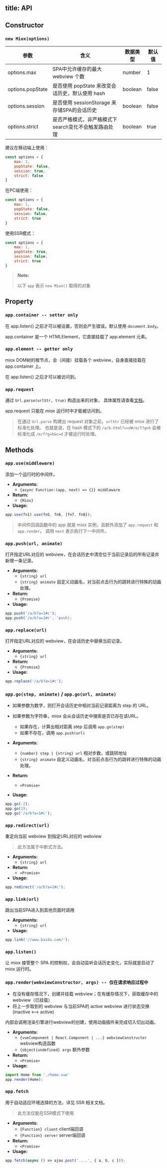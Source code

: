 title: API
---

## Constructor

### `new Miox(options)`

| 参数               | 含义                                | 数据类型    | 默认值   |
| ---------------- | --------------------------------- | ------- | ----- |
| options.max      | SPA中允许缓存的最大 webview 个数            | number  | 1     |
| options.popState | 是否使用 popState 来改变会话历史，默认使用 hash | boolean | false |
| options.session  | 是否使用 sessionStorage 来存储SPA的会话历史 | boolean | false |
| options.strict   | 是否严格模式，非严格模式下search变化不会触发路由处理 | boolean | true  |

建议在移动端上使用：

```javascript
const options = {
    max: 3,
    popState: false,
    session: true,
    strict: false
}
```

在PC端使用：

```javascript
const options = {
    max: 1,
    popState: false,
    session: false,
    strict: true
}
```

使用SSR模式：

```javascript
const options = {
    max: 1,
    popState: true,
    session: false,
    strict: true
}
```

> **Note:**
>
> 以下 `app` 表示 `new Miox()` 取得的对象

## Property

### `app.container -- setter only`

在 app.listen() 之前才可以被设置，否则会产生错误。默认使用 `document.body`。

app.container 是一个 HTMLElement，它直接挂载了 app.element 元素。

### `app.element -- getter only`

miox DOM树的根节点，会（间接）挂载各个 webview，自身直接挂载在 app.container 上。

在 app.listen() 之后才可以被访问到。

### `app.request`

通过 `Url.parse(urlStr, true)` 构造出来的对象，
具体属性请查看[文档](https://www.npmjs.com/package/url)。

app.request 只能在 miox 运行时中才能被访问到。

> 在通过 `Url.parse` 构建出 request 对象之前，`urlStr` 已经被 miox 进行了标准化处理。
> 也就是说，在 hash 模式下的 `/a/b.html?c=d#/e/f?g=h` 会被标准化成 `/e/f?g=h&c=d` 才被运行时处理。

## Methods

### `app.use(middleware)`

添加一个运行时的中间件。

- **Arguments:**
    - `{async Function:(app, next) => {}} middleware`
- **Return:**
    - `{Miox}`
- **Usage:**
```javascript
app.use(fn1).use(fn5, fn6, [fn7, fn8]);
```

> 中间件回调函数中的 app 就是 miox 实例，且额外添加了 `app.request` 和 `app.render`。
> 调用 `next` 表示执行下一中间件。

### `app.push(url, animate)`

打开指定URL对应的 webview，在会话历史中清空位于当前记录后的所有记录并新增一条记录。

- **Arguments:**
    - `{string} url`
    - `{string} animate` 自定义动画名，对当前点击行为的跳转进行特殊的动画处理。
- **Return:**
    - `{Promise}`
- **Usage:**
```javascript
app.push('/a/b?a=1#c');
app.push('/a/b?a=1#c', 'push);
```

### `app.replace(url)`

打开指定URL对应的 webview，在会话历史中替换当前记录。

- **Arguments:**
    - `{string} url`
- **Return:**
    - `{Promise}`
- **Usage:**
```javascript
app.replace('/a/b?a=1#c');
```

### `app.go(step, animate)` / `app.go(url, animate)`

- 如果参数为数字，则打开会话历史中相对当前记录距离为 step 的 URL。
- 如果参数为字符串，miox 会从会话历史中搜索是否已存在该URL。
    - 如果存在，计算出相对距离 step 后调用 `app.go(step)`
    - 如果不存在，调用 `app.push(url)`

- **Arguments:**
    - `{number} step | {string} url` 相对步数，或跳转地址
    - `{string} animate` 自定义动画名，对当前点击行为的跳转进行特殊的动画处理。
- **Return:**
    - `<Promise>`
- **Usage:**
```javascript
app.go(-2);
app.go(2);
app.go('/a/b?a=1#c');
```

### `app.redirect(url)`

重定向当前 webview 到指定URL对应的 webview

> 此方法属于中断式方法。

- **Arguments:**
    - `{string} url`
- **Return:**
    - `<Promise>`
- **Usage:**
```javascript
app.redirect('/a/b?a=1#c');
```

### `app.link(url)`

跳出当前SPA进入到其他页面时调用

- **Arguments:**
    - `{string} url`
- **Usage:**
```javascript
app.link('//www.baidu.com/');
```

### `app.listen()`

让 miox 接管整个 SPA 的控制权，会自动监听会话历史变化，实际就是启动了 miox 运行时。

### `app.render(webviewConstructor, args) -- 仅在请求响应过程中`

- 在没有缓存情况下，创建并挂载 webview；在有缓存情况下，获取缓存中的 webview（已挂载）
- 将上一步取到的 webview 与当前SPA的 active webview 进行状态交换(inactive <--> active)

内部会调用渲染引擎进行webview的创建，使用动画插件来完成切入切出动画。

- **Arguments:**
    - `{vueComponent | React.Component | ...} webviewConstructor` webview构造函数
    - `{object|undefined} args` 额外参数
- **Return:**
    - `<Promise>`
- **Usage:**
```javascript
import Home from './home.vue'
app.render(Home);
```

### `app.fetch`

用于自动适应环境选择的方法，详见 SSR 相关文档。

> 此方法仅能在SSR模式下使用

- **Arguments:**
    - `{Function} client`  client端回调
    - `{Function} server`  server端回调
- **Return:**
    - `<Promise>`
- **Usage:**
```javascript
app.fetch(async () => ajax.post('....', { a, b, c }));
```